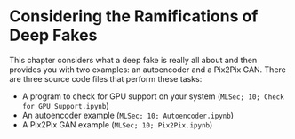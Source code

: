 # Considering the Ramifications of Deep Fakes
This chapter considers what a deep fake is really all about and then provides you with two examples: an autoencoder and a Pix2Pix GAN. There are three source code files that perform these tasks:
* A program to check for GPU support on your system (`MLSec; 10; Check for GPU Support.ipynb`)
* An autoencoder example (`MLSec; 10; Autoencoder.ipynb`)
* A Pix2Pix GAN example (`MLSec; 10; Pix2Pix.ipynb`)
